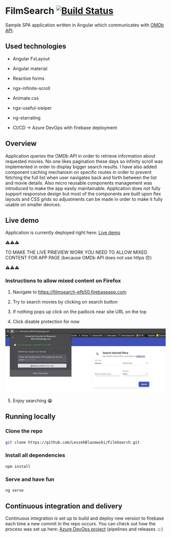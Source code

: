 # FilmSearch [![Build Status](https://dev.azure.com/blazewskileszek/FilmSearch/_apis/build/status/LeszekBlazewski.FilmSearch?branchName=master)](https://dev.azure.com/blazewskileszek/FilmSearch/_build/latest?definitionId=16&branchName=master)

Sample SPA application written in Angular which communicates with [OMDb API](http://www.omdbapi.com/).

## Used technologies

* Angular FxLayout

* Angular material

* Reactive forms

* ngx-infinite-scroll

* Animate.css

* ngx-useful-swiper

* ng-starrating

* CI/CD -> Azure DevOps with firebase deployment

## Overview

Application queries the OMDb API in order to retrieve information about requested movies. No one likes pagination these days so infinity scroll was implemented in order to display bigger search results. I have also added component caching mechanism on specific routes in order to prevent fetching the full list when user navigates back and forth between the list and movie details. Also micro reusable components management was introduced to make the app easily maintainable. Application does not fully support responsive design but most of the components are built upon flex layouts and CSS grids so adjustments can be made in order to make it fully usable on smaller devices.

## Live demo

Application is currently deployed right here: [Live demo](https://filmsearch-efb50.firebaseapp.com)

:warning::warning::warning:

TO MAKE THE LIVE PRIEVIEW WORK YOU NEED TO ALLOW MIXED CONTENT FOR APP PAGE (because OMDb API does not use https :disappointed:)

:warning::warning::warning:

### Instructions to allow mixed content on Firefox

1. Navigate to https://filmsearch-efb50.firebaseapp.com

2. Try to search movies by clicking on search button

3. If nothing pops up click on the padlock near site URL on the top

4. Click disable protection for now

![Allow mixed content](/images/mixed-content.png)

5. Enjoy searching :grin:

## Running locally

### Clone the repo

```bash
git clone https://github.com/LeszekBlazewski/FilmSearch.git
```

### Install all dependencies

```
npm install
```

### Serve and have fun

```
ng serve
```

## Continuous  integration and delivery

Continuous  integration is set up to build and deploy new version to firebase each time a new commit in the repo occurs. You can check out how the process was set up here: [Azure DevOps project](https://dev.azure.com/blazewskileszek/FilmSearch) (pipelines and releases :relaxed:)
